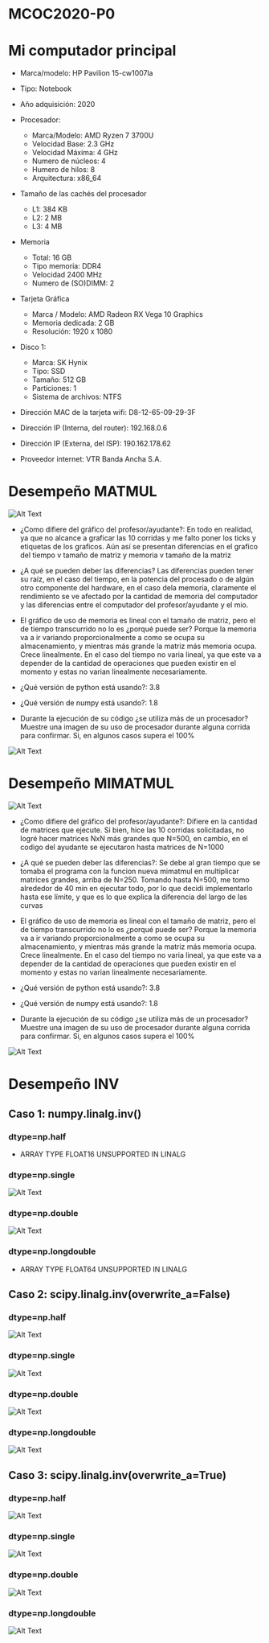 # MCOC2020-P0

# Mi computador principal

* Marca/modelo: HP Pavilion 15-cw1007la
* Tipo: Notebook
* Año adquisición: 2020
* Procesador:
  * Marca/Modelo: AMD Ryzen 7 3700U
  * Velocidad Base: 2.3 GHz
  * Velocidad Máxima: 4 GHz
  * Numero de núcleos: 4 
  * Humero de hilos: 8
  * Arquitectura: x86_64
* Tamaño de las cachés del procesador
  * L1: 384 KB
  * L2: 2 MB
  * L3: 4 MB
* Memoria 
  * Total: 16 GB
  * Tipo memoria: DDR4
  * Velocidad 2400 MHz
  * Numero de (SO)DIMM: 2
* Tarjeta Gráfica
  * Marca / Modelo: AMD Radeon RX Vega 10 Graphics
  * Memoria dedicada: 2 GB
  * Resolución: 1920 x 1080
* Disco 1: 
  * Marca: SK Hynix
  * Tipo: SSD
  * Tamaño: 512 GB
  * Particiones: 1
  * Sistema de archivos: NTFS

* Dirección MAC de la tarjeta wifi: D8-12-65-09-29-3F
* Dirección IP (Interna, del router): 192.168.0.6
* Dirección IP (Externa, del ISP): 190.162.178.62
* Proveedor internet: VTR Banda Ancha S.A.

# Desempeño MATMUL

![Alt Text](https://github.com/raimolid/MCOC2020-P0/blob/master/Plot_matmul.png)

* ¿Como difiere del gráfico del profesor/ayudante?: En todo en realidad, 
   ya que no alcance a graficar las 10 corridas y me falto poner los ticks 
   y etiquetas de los graficos. Aún así se presentan diferencias en el
   grafico del tiempo v tamaño de matriz y memoria v tamaño de la matriz

* ¿A qué se pueden deber las diferencias? Las diferencias pueden tener su 
   raíz, en el caso del tiempo, en la potencia del procesado o de algún otro 
   componente del hardware, en el caso dela memoria, claramente el 
   rendimiento se ve afectado por la cantidad de memoria del computador y 
   las diferencias entre el computador del profesor/ayudante y el mio.

* El gráfico de uso de memoria es lineal con el tamaño de matriz, 
  pero el de tiempo transcurrido no lo es ¿porqué puede ser?
  Porque la memoria va a ir variando proporcionalmente a como se ocupa su 
  almacenamiento, y mientras más grande la matriz más memoria ocupa.
  Crece linealmente. En el caso del tiempo no varia lineal, ya que este va a 
  depender de la cantidad de operaciones que pueden existir en el momento y estas no 
  varian linealmente necesariamente.

* ¿Qué versión de python está usando?: 3.8

* ¿Qué versión de numpy está usando?: 1.8

* Durante la ejecución de su código ¿se utiliza más de un procesador? 
  Muestre una imagen de su uso de procesador durante alguna corrida para confirmar. 
  Si, en algunos casos supera el 100%

![Alt Text](https://github.com/raimolid/MCOC2020-P0/blob/master/Proc_matmul.png)

# Desempeño MIMATMUL

![Alt Text](https://github.com/raimolid/MCOC2020-P0/blob/master/Plot_mimatmul.png)

* ¿Como difiere del gráfico del profesor/ayudante?: Difiere en la cantidad de 
  matrices que ejecute. Si bien, hice las 10 corridas solicitadas, no logré hacer 
  matrices NxN más grandes que N=500, en cambio, en el codigo del ayudante se 
  ejecutaron hasta matrices de N=1000

* ¿A qué se pueden deber las diferencias?: Se debe al gran tiempo que se tomaba el 
  programa con la funcion nueva mimatmul en multiplicar matrices grandes, arriba de 
  N=250. Tomando hasta N=500, me tomo alrededor de 40 min en ejecutar todo, por lo
  que decidi implementarlo hasta ese límite, y que es lo que explica la diferencia
  del largo de las curvas

* El gráfico de uso de memoria es lineal con el tamaño de matriz, 
  pero el de tiempo transcurrido no lo es ¿porqué puede ser?
  Porque la memoria va a ir variando proporcionalmente a como se ocupa su 
  almacenamiento, y mientras más grande la matriz más memoria ocupa.
  Crece linealmente. En el caso del tiempo no varia lineal, ya que este va a 
  depender de la cantidad de operaciones que pueden existir en el momento y estas no 
  varian linealmente necesariamente.

* ¿Qué versión de python está usando?: 3.8

* ¿Qué versión de numpy está usando?: 1.8

* Durante la ejecución de su código ¿se utiliza más de un procesador? Muestre una imagen de su uso de procesador durante alguna corrida para confirmar. 
  Si, en algunos casos supera el 100%

![Alt Text](https://github.com/raimolid/MCOC2020-P0/blob/master/Proc_mimatmul.png)

# Desempeño INV
## Caso 1: numpy.linalg.inv()
### dtype=np.half
* ARRAY TYPE FLOAT16 UNSUPPORTED IN LINALG
### dtype=np.single
![Alt Text](https://github.com/raimolid/MCOC2020-P0/blob/master/plot_1_single.png)
### dtype=np.double
![Alt Text](https://github.com/raimolid/MCOC2020-P0/blob/master/plot_1_double.png)
### dtype=np.longdouble
* ARRAY TYPE FLOAT64 UNSUPPORTED IN LINALG

## Caso 2: scipy.linalg.inv(overwrite_a=False)
### dtype=np.half
![Alt Text](https://github.com/raimolid/MCOC2020-P0/blob/master/plot_2_half.png)
### dtype=np.single
![Alt Text](https://github.com/raimolid/MCOC2020-P0/blob/master/plot_2_single.png)
### dtype=np.double
![Alt Text](https://github.com/raimolid/MCOC2020-P0/blob/master/plot_2_double.png)
### dtype=np.longdouble
![Alt Text](https://github.com/raimolid/MCOC2020-P0/blob/master/plot_2_longdouble.png)

## Caso 3: scipy.linalg.inv(overwrite_a=True)
### dtype=np.half
![Alt Text](https://github.com/raimolid/MCOC2020-P0/blob/master/plot_3_half.png)
### dtype=np.single
![Alt Text](https://github.com/raimolid/MCOC2020-P0/blob/master/plot_3_single.png)
### dtype=np.double
![Alt Text](https://github.com/raimolid/MCOC2020-P0/blob/master/plot_3_double.png)
### dtype=np.longdouble
![Alt Text](https://github.com/raimolid/MCOC2020-P0/blob/master/plot_3_longdouble.png)
